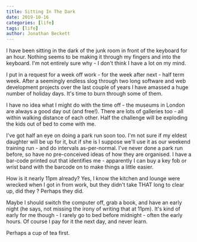 ```yaml
---
title: Sitting In The Dark
date: 2019-10-16
categories: [life]
tags: [life]
author: Jonathan Beckett
---
```


I have been sitting in the dark of the junk room in front of the keyboard for an hour. Nothing seems to be making it through my fingers and into the keyboard. I'm not entirely sure why - I don't think I have a lot on my mind.

I put in a request for a week off work - for the week after next - half term week. After a seemingly endless slog through two long software and web development projects over the last couple of years I have amassed a huge number of holiday days. It's time to burn through some of them.

I have no idea what I might do with the time off - the museums in London are always a good day out (and free!). There are lots of galleries too - all within walking distance of each other. Half the challenge will be exploding the kids out of bed to come with me.

I've got half an eye on doing a park run soon too. I'm not sure if my eldest daughter will be up for it, but if she is I suppose we'll use it as our weekend training run - and do intervals as-per-normal. I've never done a park run before, so have no pre-conceived ideas of how they are organised. I have a bar-code printed out that identifies me - apparently I can buy a key fob or wrist band with the barcode on to make things a little easier.

How is it nearly 11pm already? Yes, I know the kitchen and lounge were wrecked when I got in from work, but they didn't take THAT long to clear up, did they ? Perhaps they did.

Maybe I should switch the computer off, grab a book, and have an early night (he says, not missing the irony of writing that at 11pm). It's kind of early for me though - I rarely go to bed before midnight - often the early hours. Of course I pay for it the next day, and never learn.

Perhaps a cup of tea first.